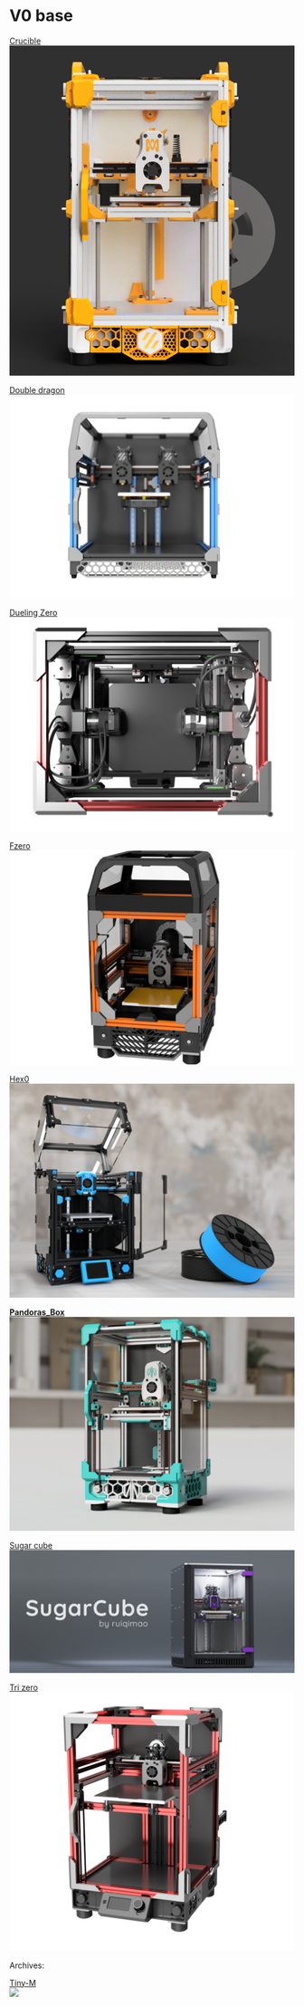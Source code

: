 # V0 base

[Crucible](https://github.com/PrintersForAnts/Crucible)\
![](<../.gitbook/assets/image (5) (1).png>)

[Double dragon](https://github.com/zruncho3d/double-dragon/)\
![](<../.gitbook/assets/image (4) (1).png>)

[Dueling Zero](https://github.com/zruncho3d/DuelingZero/)\
![](<../.gitbook/assets/image (3) (1) (1).png>)

[Fzero](https://github.com/zruncho3d/f-zero)\
![](<../.gitbook/assets/image (6) (1).png>)

[Hex0](https://github.com/Alexander-T-Moss/Hex-Zero/tree/main)\
![](<../.gitbook/assets/image (1) (1) (1) (1).png>)

[**Pandoras\_Box**](https://github.com/MasturMynd/Pandoras_Box)\
![](<../.gitbook/assets/image (7) (1).png>)

[Sugar cube](https://github.com/ruiqimao/SugarCube)\
![](<../.gitbook/assets/image (1) (1) (1) (1) (1).png>)

[Tri zero](https://github.com/zruncho3d/tri-zero)\
![](<../.gitbook/assets/image (2) (1) (1).png>)

Archives:

[Tiny-M](https://github.com/gsl12/Tiny-M)\
![](<../.gitbook/assets/image (11).png>)
